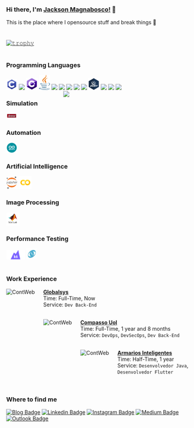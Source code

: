 ### Hi there, I'm [Jackson Magnabosco!](https://jacksonn455.github.io/) 👋

This is the place where I opensource stuff and break things 🤣

#

[![𝚝𝚛𝚘𝚙𝚑𝚢](https://github-profile-trophy.vercel.app/?username=jacksonn455&column=8&margin-w=15&margin-h=15&no-bg=true&no-frame=true&theme=juicyfresh)](https://github.com/jacksonn455)

#

### Programming Languages

<img src = 'https://github.com/jacksonn455/jacksonn455/blob/master/c.png' width='30'/> <img src = 'https://github.com/MarikIshtar007/MarikIshtar007/blob/master/images/cpp.svg' width='30'/> <img src = 'https://github.com/jacksonn455/jacksonn455/blob/master/C_Sharp_logo.svg' width='30'/> <img src = 'https://github.com/jacksonn455/jacksonn455/blob/master/java.png' width='30'/> <img src = 'https://github.com/MarikIshtar007/MarikIshtar007/blob/master/images/python2.png' height='30'/> <img src = 'https://github.com/MarikIshtar007/MarikIshtar007/blob/master/images/flutter-logo.svg' width='30'/> <img src = 'https://github.com/MarikIshtar007/MarikIshtar007/blob/master/images/html.svg' width='30'/> <img src = 'https://github.com/MarikIshtar007/MarikIshtar007/blob/master/images/css.svg' width='30'/> <img src = 'https://github.com/MarikIshtar007/MarikIshtar007/blob/master/images/js.svg' width='30'/> 
<img src = 'https://github.com/jacksonn455/jacksonn455/blob/master/jquery.png' width='30'/> <img src = 'https://github.com/MarikIshtar007/MarikIshtar007/blob/master/images/bootstrap.svg' width='33'/> <img src = 'https://github.com/MarikIshtar007/MarikIshtar007/blob/master/images/sql.svg' width='30'/> <img src = 'https://github.com/MarikIshtar007/MarikIshtar007/blob/master/images/git.svg' width='30'/>
<img width="350" align="right" src="https://github-readme-stats.vercel.app/api/top-langs/?username=jacksonn455&langs_count=20"/>

### Simulation
<img src = 'https://github.com/jacksonn455/jacksonn455/blob/master/2020-10-15%2009_33_19-Window.png' width='30'/>

### Automation
<img src = 'https://github.com/jacksonn455/jacksonn455/blob/master/arduino.png' width='30'/>

### Artificial Intelligence
<img src = 'https://github.com/jacksonn455/jacksonn455/blob/master/jupyter.png' width='30'/> <img src = 'https://github.com/jacksonn455/jacksonn455/blob/master/colab.png' width='35'/>

### Image Processing
<img src = 'https://github.com/jacksonn455/jacksonn455/blob/master/matlab.png' width='35'/>

### Performance Testing
<img src = 'https://github.com/jacksonn455/jacksonn455/blob/master/k6logo.png' width='50'/> <img src = 'https://github.com/jacksonn455/jacksonn455/blob/master/load.png' width='30'/>
<br/>

#

### Work Experience

[<img align="left" height="100px" width="100px" alt="ContWeb" src="https://media-exp1.licdn.com/dms/image/C4E0BAQFRBT7SNH9ztg/company-logo_200_200/0/1607006777908?e=1640217600&v=beta&t=Z7dvhMkzckM5Ay9_R-YIoo6fmTuIrdiunc68S-Wb0gY"/>](http://www.globalsys.com.br)

[**Globalsys**](http://www.globalsys.com.br) \
Time: Full-Time, Now \
Service: `Dev Back-End`\
<br>

[<img align="left" height="100px" width="100px" alt="ContWeb" src="https://media-exp1.licdn.com/dms/image/C4E0BAQHCtAMn01UMGQ/company-logo_200_200/0/1621354097823?e=1640217600&v=beta&t=zEKXn_4Kdu9Hf8BOXrNBYkb5WrLWADVHbJhjqrSgA8U"/>](https://compassouol.com/)

[**Compasso Uol**](https://compassouol.com/) \
Time: Full-Time, 1 year and 8 months \
Service: `DevOps`, `DevSecOps`, `Dev Back-End`\
<br>

[<img align="left" height="100px" width="100px" alt="ContWeb" src="https://media-exp1.licdn.com/dms/image/C4E0BAQHoF1ixotTE4w/company-logo_200_200/0/1565284523906?e=1640217600&v=beta&t=4NaOKZ-iTjU9-Hm1FncWoeE6LJvqAKvrz8E_s2XPilo"/>](http://www.armariosinteligentes.com.br)

[**Armarios Inteligentes**](http://www.armariosinteligentes.com.br) \
Time: Half-Time, 1 year \
Service: `Desenvolvedor Java`, `Desenvolvedor Flutter`\
<br>

#

<h3>Where to find me</h3>

[![Blog Badge](https://img.shields.io/badge/Blog-jacksonn455.github.io-black)](https://jacksonn455.github.io/)
[![Linkedin Badge](https://img.shields.io/badge/-LinkedIn-blue?style=flat-square&logo=Linkedin&logoColor=white&link=https://www.linkedin.com/in/jackson-felipe-magnabosco-b0a48798/)](https://www.linkedin.com/in/jackson-felipe-magnabosco-b0a48798/)
[![Instagram Badge](https://img.shields.io/badge/-Instagram-purple?style=flat-square&logo=Instagram&logoColor=white&link=https://www.instagram.com/jacksonn455/)](https://www.instagram.com/jacksonn455/)
[![Medium Badge](https://img.shields.io/badge/-Medium-black?style=flat-square&logo=Medium&logoColor=white&link=https://medium.com/@soichiro.jacson)](https://medium.com/@soichiro.jacson)
[![Outlook Badge](https://img.shields.io/badge/-jacksonmagnabosco%40hotmail.com-blue?style=flat-square&logo=Windows&logoColor=white&link=mailto:jacksonmagnabosco@hotmail.com)](mailto:jacksonmagnabosco@hotmail.com)

